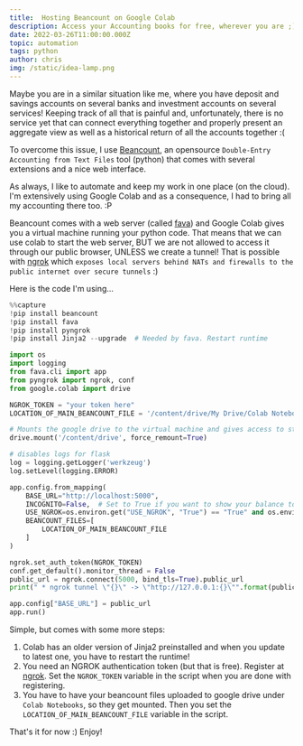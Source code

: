 ```yaml
---
title:  Hosting Beancount on Google Colab
description: Access your Accounting books for free, wherever you are ;) 
date: 2022-03-26T11:00:00.000Z
topic: automation
tags: python
author: chris
img: /static/idea-lamp.png
---
```


Maybe you are in a similar situation like me, where you have deposit and savings accounts on several banks and investment accounts on several services! Keeping track of all that is painful and, unfortunately, there is no service yet that can connect everything together and properly present an aggregate view as well as a historical return of all the accounts together :(

To overcome this issue, I use [Beancount](https://github.com/beancount/beancount), an opensource `Double-Entry Accounting from Text Files` tool (python) that comes with several extensions and a nice web interface.

As always, I like to automate and keep my work in one place (on the cloud). I'm extensively using Google Colab and as a consequence, I had to bring all my accounting there too. :P

Beancount comes with a web server (called [fava](https://github.com/beancount/fava)) and Google Colab gives you a virtual machine running your python code. That means that we can use colab to start the web server, BUT we are not allowed to access it through our public browser, UNLESS we create a tunnel! That is possible with [ngrok](https://ngrok.com/) which `exposes local servers behind NATs and firewalls to the public internet over secure tunnels` :)

Here is the code I'm using...

```python
%%capture
!pip install beancount
!pip install fava
!pip install pyngrok
!pip install Jinja2 --upgrade  # Needed by fava. Restart runtime 

import os
import logging
from fava.cli import app
from pyngrok import ngrok, conf
from google.colab import drive

NGROK_TOKEN = "your token here"
LOCATION_OF_MAIN_BEANCOUNT_FILE = '/content/drive/My Drive/Colab Notebooks/beancount/base.beancount'

# Mounts the google drive to the virtual machine and gives access to storage
drive.mount('/content/drive', force_remount=True)

# disables logs for flask
log = logging.getLogger('werkzeug')
log.setLevel(logging.ERROR)

app.config.from_mapping(
    BASE_URL="http://localhost:5000",
    INCOGNITO=False,  # Set to True if you want to show your balance to someone but not reveal the actual numbers
    USE_NGROK=os.environ.get("USE_NGROK", "True") == "True" and os.environ.get("WERKZEUG_RUN_MAIN") != "true",
    BEANCOUNT_FILES=[
        LOCATION_OF_MAIN_BEANCOUNT_FILE
    ]
)

ngrok.set_auth_token(NGROK_TOKEN)
conf.get_default().monitor_thread = False
public_url = ngrok.connect(5000, bind_tls=True).public_url
print(" * ngrok tunnel \"{}\" -> \"http://127.0.0.1:{}\"".format(public_url, 5000))

app.config["BASE_URL"] = public_url
app.run()
```

Simple, but comes with some more steps:

1. Colab has an older version of Jinja2 preinstalled and when you update to latest one, you have to restart the runtime!
2. You need an NGROK authentication token (but that is free). Register at [ngrok](https://ngrok.com/). Set the `NGROK_TOKEN` variable in the script when you are done with registering.
3. You have to have your beancount files uploaded to google drive under `Colab Notebooks`, so they get mounted. Then you set the `LOCATION_OF_MAIN_BEANCOUNT_FILE` variable in the script.

That's it for now :) Enjoy!
